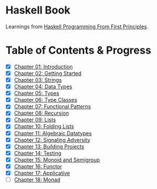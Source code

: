 # Haskell Book

Learnings from [Haskell Programming From First Principles](http://haskellbook.com).

# Table of Contents & Progress

- [x] [Chapter 01: Introduction](./Chapters/01Introduction/)
- [x] [Chapter 02: Getting Started](./Chapters/02GettingStarted/)
- [x] [Chapter 03: Strings](./Chapters/03Strings/)
- [x] [Chapter 04: Data Types](./Chapters/04DataTypes/)
- [x] [Chapter 05: Types](./Chapters/05Types/)
- [x] [Chapter 06: Type Classes](./Chapters/06TypeClasses/)
- [x] [Chapter 07: Functional Patterns](./Chapters/07FunctionalPatterns/)
- [x] [Chapter 08: Recursion](./Chapters/08Recursion/)
- [x] [Chapter 09: Lists](./Chapters/09Lists/)
- [x] [Chapter 10: Folding Lists](./Chapters/10FoldingLists/)
- [x] [Chapter 11: Algebraic Datatypes](./Chapters/11AlgebraicDatatypes/)
- [x] [Chapter 12: Signaling Adversity](./Chapters/12SignalingAdversity/)
- [x] [Chapter 13: Building Projects](./Chapters/13BuildingProjects/)
- [x] [Chapter 14: Testing](./Chapters/14Testing/)
- [x] [Chapter 15: Monoid and Semigroup](./Chapters/15MonoidandSemigroup/)
- [x] [Chapter 16: Functor](./Chapters/16Functor/)
- [x] [Chapter 17: Applicative](./Chapters/17Applicative/)
- [ ] [Chapter 18: Monad](./Chapters/18Monad/)
